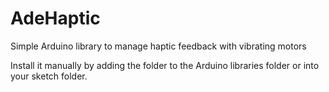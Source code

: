 # AdeHaptic
Simple Arduino library to manage haptic feedback with vibrating motors

Install it manually by adding the folder to the Arduino libraries folder or into your sketch folder.
